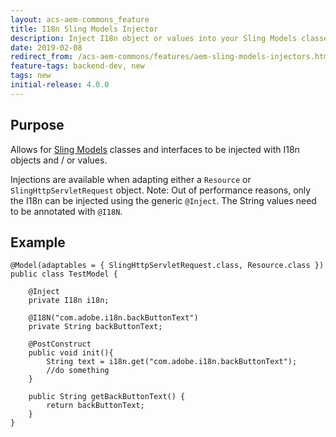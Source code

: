 ```yaml
---
layout: acs-aem-commons_feature
title: I18n Sling Models Injector
description: Inject I18n object or values into your Sling Models classes
date: 2019-02-08
redirect_from: /acs-aem-commons/features/aem-sling-models-injectors.html
feature-tags: backend-dev, new
tags: new
initial-release: 4.0.0
---
```


## Purpose

Allows for [Sling Models](http://sling.apache.org/documentation/bundles/models.html) classes and interfaces to be injected with I18n objects and / or values.

Injections are available when adapting either a `Resource` or `SlingHttpServletRequest` object.
Note: Out of performance reasons, only the I18n can be injected using the generic `@Inject`. The String values need to be annotated with `@I18N`.

## Example

    @Model(adaptables = { SlingHttpServletRequest.class, Resource.class })
    public class TestModel {

        @Inject
        private I18n i18n;

        @I18N("com.adobe.i18n.backButtonText")
        private String backButtonText;
        
        @PostConstruct
        public void init(){
            String text = i18n.get("com.adobe.i18n.backButtonText");
            //do something
        }
        
        public String getBackButtonText() {
            return backButtonText;
        }
    }
